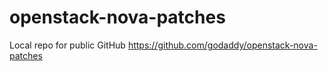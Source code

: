 # openstack-nova-patches
Local repo for public GitHub https://github.com/godaddy/openstack-nova-patches

